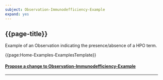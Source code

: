 ```yaml
---
subject: Observation-Immunodefficiency-Example
expand: yes
---
```


## {{page-title}}

Example of an Observation indicating the presence/absence of a HPO term.

{{page:Home-Examples-ExamplesTemplate}}



<div id="Feedback" class="tabcontent">
<h4><a href='https://simplifier.net/NHS-Digital-FHIR-Genomics-Implementation-Guide/Observation-Immunodefficiency-Example/~issues?level=File' target="_blank">Propose a change to Observation-Immunodefficiency-Example</a></h4>
</div>

---